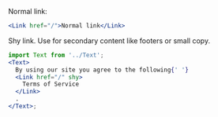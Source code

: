 Normal link:

```jsx harmony
<Link href="/">Normal link</Link>
```

Shy link. Use for secondary content like footers or small copy.

```jsx harmony
import Text from '../Text';
<Text>
  By using our site you agree to the following{' '}
  <Link href="/" shy>
    Terms of Service
  </Link>
  .
</Text>;
```
